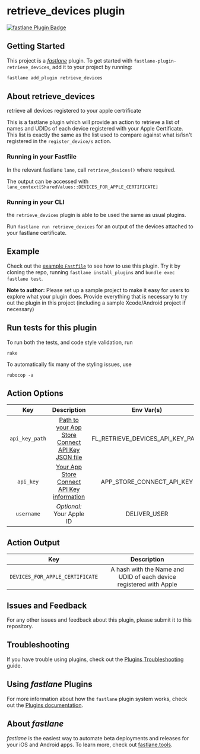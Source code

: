 # retrieve_devices plugin

[![fastlane Plugin Badge](https://rawcdn.githack.com/fastlane/fastlane/master/fastlane/assets/plugin-badge.svg)](https://rubygems.org/gems/fastlane-plugin-retrieve_devices)

## Getting Started

This project is a [_fastlane_](https://github.com/fastlane/fastlane) plugin. To get started with `fastlane-plugin-retrieve_devices`, add it to your project by running:

```bash
fastlane add_plugin retrieve_devices
```

## About retrieve_devices

retrieve all devices registered to your apple certrificate

This is a fastlane plugin which will provide an action to retrieve a list of names and UDIDs of each device registered with your Apple Certificate. This list is exactly the same as the list used to compare against what is/isn't registered in the `register_device/s` action.

### Running in your Fastfile
In the relevant fastlane `lane`, call `retrieve_devices()` where required. 

The output can be accessed with `lane_context[SharedValues::DEVICES_FOR_APPLE_CERTIFICATE]`

### Running in your CLI
the `retrieve_devices` plugin is able to be used the same as usual plugins.

Run `fastlane run retrieve_devices` for an output of the devices attached to your fastlane certificate.

## Example

Check out the [example `Fastfile`](fastlane/Fastfile) to see how to use this plugin. Try it by cloning the repo, running `fastlane install_plugins` and `bundle exec fastlane test`.

**Note to author:** Please set up a sample project to make it easy for users to explore what your plugin does. Provide everything that is necessary to try out the plugin in this project (including a sample Xcode/Android project if necessary)

## Run tests for this plugin

To run both the tests, and code style validation, run

```
rake
```

To automatically fix many of the styling issues, use
```
rubocop -a
```

## Action Options

   Key | Description | Env Var(s)
:-------------------------:|:-------------------------:|:-------------------------:
`api_key_path` | [Path to your App Store Connect API Key JSON file](https://docs.fastlane.tools/app-store-connect-api/#using-fastlane-api-key-json-file) | FL_RETRIEVE_DEVICES_API_KEY_PATH |
|`api_key` | [Your App Store Connect API Key information](https://docs.fastlane.tools/app-store-connect-api/#use-return-value-and-pass-in-as-an-option) | APP_STORE_CONNECT_API_KEY |
| `username` | *Optional:* Your Apple ID | DELIVER_USER |

## Action Output

   Key  |  Description 
:-------------------------:|:-------------------------:
`DEVICES_FOR_APPLE_CERTIFICATE` | A hash with the Name and UDID of each device registered with Apple

## Issues and Feedback

For any other issues and feedback about this plugin, please submit it to this repository.

## Troubleshooting

If you have trouble using plugins, check out the [Plugins Troubleshooting](https://docs.fastlane.tools/plugins/plugins-troubleshooting/) guide.

## Using _fastlane_ Plugins

For more information about how the `fastlane` plugin system works, check out the [Plugins documentation](https://docs.fastlane.tools/plugins/create-plugin/).

## About _fastlane_

_fastlane_ is the easiest way to automate beta deployments and releases for your iOS and Android apps. To learn more, check out [fastlane.tools](https://fastlane.tools).
